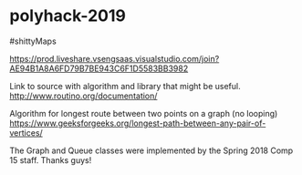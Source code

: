 # polyhack-2019

#shittyMaps

https://prod.liveshare.vsengsaas.visualstudio.com/join?AE94B1A8A6FD79B7BE943C6F1D5583BB3982

Link to source with algorithm and library that might be useful.
http://www.routino.org/documentation/

Algorithm for longest route between two points on a graph (no looping) https://www.geeksforgeeks.org/longest-path-between-any-pair-of-vertices/

The Graph and Queue classes were implemented by the Spring 2018 Comp 15 staff.
Thanks guys!